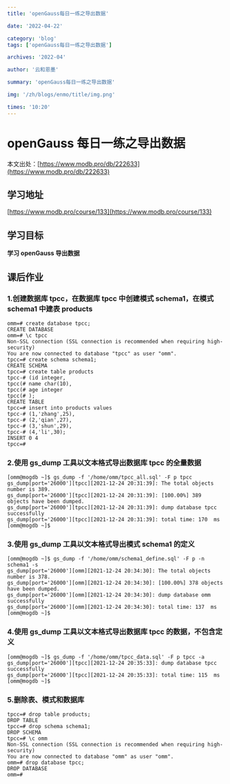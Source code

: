```yaml
---
title: 'openGauss每日一练之导出数据'

date: '2022-04-22'

category: 'blog'
tags: ['openGauss每日一练之导出数据']

archives: '2022-04'

author: '云和恩墨'

summary: 'openGauss每日一练之导出数据'

img: '/zh/blogs/enmo/title/img.png'

times: '10:20'
---
```


# openGauss 每日一练之导出数据

本文出处：[https://www.modb.pro/db/222633](https://www.modb.pro/db/222633)

## 学习地址

[https://www.modb.pro/course/133](https://www.modb.pro/course/133)

## 学习目标

**学习 openGauss 导出数据**

## 课后作业

### **1.创建数据库 tpcc，在数据库 tpcc 中创建模式 schema1，在模式 schema1 中建表 products**

```
omm=# create database tpcc;
CREATE DATABASE
omm=# \c tpcc
Non-SSL connection (SSL connection is recommended when requiring high-security)
You are now connected to database "tpcc" as user "omm".
tpcc=# create schema schema1;
CREATE SCHEMA
tpcc=# create table products
tpcc-# (id integer,
tpcc(# name char(10),
tpcc(# age integer
tpcc(# );
CREATE TABLE
tpcc=# insert into products values
tpcc-# (1,'zhang',25),
tpcc-# (2,'qian',27),
tpcc-# (3,'shun',29),
tpcc-# (4,'li',30);
INSERT 0 4
tpcc=#

```

### **2.使用 gs_dump 工具以文本格式导出数据库 tpcc 的全量数据**

```
[omm@mogdb ~]$ gs_dump -f '/home/omm/tpcc_all.sql' -F p tpcc
gs_dump[port='26000'][tpcc][2021-12-24 20:31:39]: The total objects number is 389.
gs_dump[port='26000'][tpcc][2021-12-24 20:31:39]: [100.00%] 389 objects have been dumped.
gs_dump[port='26000'][tpcc][2021-12-24 20:31:39]: dump database tpcc successfully
gs_dump[port='26000'][tpcc][2021-12-24 20:31:39]: total time: 170  ms
[omm@mogdb ~]$

```

### **3.使用 gs_dump 工具以文本格式导出模式 schema1 的定义**

```
[omm@mogdb ~]$ gs_dump -f '/home/omm/schema1_define.sql' -F p -n schema1 -s
gs_dump[port='26000'][omm][2021-12-24 20:34:30]: The total objects number is 378.
gs_dump[port='26000'][omm][2021-12-24 20:34:30]: [100.00%] 378 objects have been dumped.
gs_dump[port='26000'][omm][2021-12-24 20:34:30]: dump database omm successfully
gs_dump[port='26000'][omm][2021-12-24 20:34:30]: total time: 137  ms
[omm@mogdb ~]$

```

### **4.使用 gs_dump 工具以文本格式导出数据库 tpcc 的数据，不包含定义**

```
[omm@mogdb ~]$ gs_dump -f '/home/omm/tpcc_data.sql' -F p tpcc -a
gs_dump[port='26000'][tpcc][2021-12-24 20:35:33]: dump database tpcc successfully
gs_dump[port='26000'][tpcc][2021-12-24 20:35:33]: total time: 115  ms
[omm@mogdb ~]$

```

### **5.删除表、模式和数据库**

```
tpcc=# drop table products;
DROP TABLE
tpcc=# drop schema schema1;
DROP SCHEMA
tpcc=# \c omm
Non-SSL connection (SSL connection is recommended when requiring high-security)
You are now connected to database "omm" as user "omm".
omm=# drop database tpcc;
DROP DATABASE
omm=#

```
